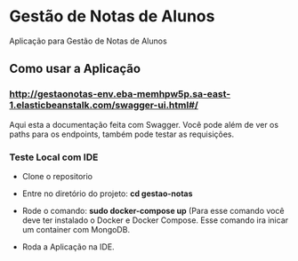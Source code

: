 # Gestão de Notas de Alunos
Aplicação para Gestão de Notas de Alunos


## Como usar a Aplicação

### <a>http://gestaonotas-env.eba-memhpw5p.sa-east-1.elasticbeanstalk.com/swagger-ui.html#/</a>

Aqui esta a documentação feita com Swagger. Você pode além de ver os paths para os endpoints, também pode testar as requisições.

### Teste Local com IDE 

- Clone o repositorio

- Entre no diretório do projeto: **cd gestao-notas**

- Rode o comando: **sudo docker-compose up** (Para esse comando você deve ter instalado o Docker e Docker Compose. Esse comando ira inicar um container com MongoDB.

- Roda a Aplicação na IDE.


